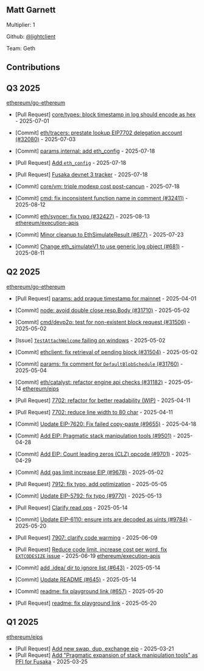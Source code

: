 
## Matt Garnett
Multiplier: 1

Github: [@lightclient](https://github.com/lightclient)

Team: Geth

## Contributions

## Q3 2025


[ethereum/go-ethereum](https://github.com/ethereum/go-ethereum)
* [Pull Request] [core/types: block timestamp in log should encode as hex](https://github.com/ethereum/go-ethereum/pull/32129) - 2025-07-01
* [Commit] [eth/tracers: prestate lookup EIP7702 delegation account (#32080)](https://github.com/ethereum/go-ethereum/commit/0b21c4a63300ec883fb1a56c39adca1291794253) - 2025-07-03
* [Commit] [params,internal: add eth_config](https://github.com/ethereum/go-ethereum/commit/294e1b599dc04b429c06b542bcaf5e46f1a1675f) - 2025-07-18
* [Pull Request] [Add `eth_config`](https://github.com/ethereum/go-ethereum/pull/32239) - 2025-07-18
* [Pull Request] [Fusaka devnet 3 tracker](https://github.com/ethereum/go-ethereum/pull/32238) - 2025-07-18
* [Commit] [core/vm: triple modexp cost post-cancun](https://github.com/ethereum/go-ethereum/commit/9f9f2d39fa655a5cf008e95e235a6e93cf4f2308) - 2025-07-18

* [Commit] [cmd: fix inconsistent function name in comment (#32411)](https://github.com/ethereum/go-ethereum/commit/56edd21453bf9f055202a7bd8c56aa36aa87dab0) - 2025-08-12
* [Commit] [eth/syncer: fix typo (#32427)](https://github.com/ethereum/go-ethereum/commit/3ff99ae52c420477020ae957a61c5c216ac7e7f5) - 2025-08-13
[ethereum/execution-apis](https://github.com/ethereum/execution-apis)
* [Commit] [Minor cleanup to EthSimulateResult (#677)](https://github.com/ethereum/execution-apis/commit/bbf817f7f6404fc0d270f66a3c96f8737e6d7176) - 2025-07-23
* [Commit] [Change eth_simulateV1 to use generic log object (#681)](https://github.com/ethereum/execution-apis/commit/b050556ffb7d69d9281af8d2ffd4096192715b7c) - 2025-08-11
## Q2 2025


[ethereum/go-ethereum](https://github.com/ethereum/go-ethereum)
* [Pull Request] [params: add prague timestamp for mainnet](https://github.com/ethereum/go-ethereum/pull/31535) - 2025-04-01

* [Commit] [node: avoid double close resp.Body (#31710)](https://github.com/ethereum/go-ethereum/commit/86a492471a772fbd9ec71daecac55293f249a364) - 2025-05-02
* [Commit] [cmd/devp2p: test for non-existent block request (#31506)](https://github.com/ethereum/go-ethereum/commit/ed93a5ac04e2234055cf922b45cba579486a46d1) - 2025-05-02
* [Issue] [`TestAttachWelcome` failing on windows](https://github.com/ethereum/go-ethereum/issues/31757) - 2025-05-02
* [Commit] [ethclient: fix retrieval of pending block (#31504)](https://github.com/ethereum/go-ethereum/commit/af9673b143daaa0fbbf5528fe2aae8f2479ab83a) - 2025-05-02
* [Commit] [params: fix comment for `DefaultBlobSchedule` (#31760)](https://github.com/ethereum/go-ethereum/commit/516451dc3a514c7c122f28864ea76742a027b858) - 2025-05-04
* [Commit] [eth/catalyst: refactor engine api checks (#31182)](https://github.com/ethereum/go-ethereum/commit/16b0d9e982f7f0469930b59ba62d0c9e43281b78) - 2025-05-14
[ethereum/eips](https://github.com/ethereum/eips)
* [Pull Request] [7702: refactor for better readability (WIP)](https://github.com/ethereum/EIPs/pull/9628) - 2025-04-11
* [Pull Request] [7702: reduce line width to 80 char](https://github.com/ethereum/EIPs/pull/9627) - 2025-04-11
* [Commit] [Update EIP-7620: Fix failed copy-paste (#9655)](https://github.com/ethereum/EIPs/commit/c29745990f6ac6aa21e53e8f4afc99676cde613d) - 2025-04-18
* [Commit] [Add EIP: Pragmatic stack manipulation tools (#9501)](https://github.com/ethereum/EIPs/commit/d73f59ed8146525995fa0acc6594a1a8833531bc) - 2025-04-28
* [Commit] [Add EIP: Count leading zeros (CLZ) opcode (#9701)](https://github.com/ethereum/EIPs/commit/ef1a4dd914726ec4af20b706d1ec44e19fca4fd9) - 2025-04-29
* [Commit] [Add gas limit increase EIP (#9678)](https://github.com/ethereum/EIPs/commit/636a22783f9bbbd21003be2424a75b5d76adee0a) - 2025-05-02
* [Pull Request] [7912: fix typo, add optimization](https://github.com/ethereum/EIPs/pull/9724) - 2025-05-05
* [Commit] [Update EIP-5792: fix typo (#9770)](https://github.com/ethereum/EIPs/commit/7a29ce57611824f03b2cb0e7c5dabd44c15cfd4d) - 2025-05-13
* [Pull Request] [Clarify read ops](https://github.com/ethereum/EIPs/pull/9775) - 2025-05-14

* [Commit] [Update EIP-6110: ensure ints are decoded as uints (#9784)](https://github.com/ethereum/EIPs/commit/6eaa4f9873d3470258c9040431509b13120fbacb) - 2025-05-20
* [Pull Request] [7907: clarify code warming](https://github.com/ethereum/EIPs/pull/9877) - 2025-06-09
* [Pull Request] [Reduce code limit, increase cost per word, fix `EXTCODESIZE` issue](https://github.com/ethereum/EIPs/pull/9910) - 2025-06-19
[ethereum/execution-apis](https://github.com/ethereum/execution-apis)
* [Commit] [add .idea/ dir to ignore list (#643)](https://github.com/ethereum/execution-apis/commit/15399c2e2f16a5f800bf3f285640357e2c245ad9) - 2025-05-14
* [Commit] [Update README (#645)](https://github.com/ethereum/execution-apis/commit/de5554849b65755e1780ce92f4052d4744538c1e) - 2025-05-14
* [Commit] [readme: fix playground link (#657)](https://github.com/ethereum/execution-apis/commit/dd00287101e368752ba264950585dde4b61cdc17) - 2025-05-20
* [Pull Request] [readme: fix playground link](https://github.com/ethereum/execution-apis/pull/657) - 2025-05-20
## Q1 2025

[ethereum/eips](https://github.com/ethereum/eips)
* [Pull Request] [Add new swap, dup, exchange eip](https://github.com/ethereum/EIPs/pull/9501) - 2025-03-21
* [Pull Request] [Add "Pragmatic expansion of stack manipulation tools" as PFI for Fusaka](https://github.com/ethereum/EIPs/pull/9528) - 2025-03-25
